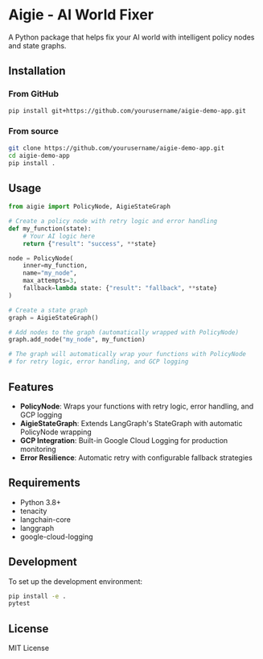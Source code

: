 # Aigie - AI World Fixer

A Python package that helps fix your AI world with intelligent policy nodes and state graphs.

## Installation

### From GitHub
```bash
pip install git+https://github.com/yourusername/aigie-demo-app.git
```

### From source
```bash
git clone https://github.com/yourusername/aigie-demo-app.git
cd aigie-demo-app
pip install .
```

## Usage

```python
from aigie import PolicyNode, AigieStateGraph

# Create a policy node with retry logic and error handling
def my_function(state):
    # Your AI logic here
    return {"result": "success", **state}

node = PolicyNode(
    inner=my_function, 
    name="my_node",
    max_attempts=3,
    fallback=lambda state: {"result": "fallback", **state}
)

# Create a state graph
graph = AigieStateGraph()

# Add nodes to the graph (automatically wrapped with PolicyNode)
graph.add_node("my_node", my_function)

# The graph will automatically wrap your functions with PolicyNode
# for retry logic, error handling, and GCP logging
```

## Features

- **PolicyNode**: Wraps your functions with retry logic, error handling, and GCP logging
- **AigieStateGraph**: Extends LangGraph's StateGraph with automatic PolicyNode wrapping
- **GCP Integration**: Built-in Google Cloud Logging for production monitoring
- **Error Resilience**: Automatic retry with configurable fallback strategies

## Requirements

- Python 3.8+
- tenacity
- langchain-core
- langgraph
- google-cloud-logging

## Development

To set up the development environment:

```bash
pip install -e .
pytest
```

## License

MIT License